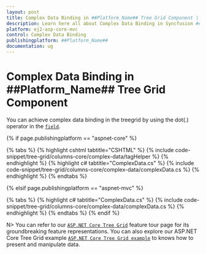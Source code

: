 ```yaml
---
layout: post
title: Complex Data Binding in ##Platform_Name## Tree Grid Component | Syncfusion
description: Learn here all about Complex Data Binding in Syncfusion ##Platform_Name## Tree Grid component of Syncfusion Essential JS 2 and more.
platform: ej2-asp-core-mvc
control: Complex Data Binding
publishingplatform: ##Platform_Name##
documentation: ug
---
```


# Complex Data Binding in ##Platform_Name## Tree Grid Component

You can achieve complex data binding in the treegrid by using the dot(.) operator in the [`field`](https://help.syncfusion.com/cr/cref_files/aspnetcore-js2/Syncfusion.EJ2~Syncfusion.EJ2.TreeGrid.TreeGridColumn~Field.html).

{% if page.publishingplatform == "aspnet-core" %}

{% tabs %}
{% highlight cshtml tabtitle="CSHTML" %}
{% include code-snippet/tree-grid/columns-core/complex-data/tagHelper %}
{% endhighlight %}
{% highlight c# tabtitle="ComplexData.cs" %}
{% include code-snippet/tree-grid/columns-core/complex-data/complexData.cs %}
{% endhighlight %}
{% endtabs %}

{% elsif page.publishingplatform == "aspnet-mvc" %}

{% tabs %}
{% highlight c# tabtitle="ComplexData.cs" %}
{% include code-snippet/tree-grid/columns-core/complex-data/complexData.cs %}
{% endhighlight %}
{% endtabs %}
{% endif %}



N> You can refer to our  [`ASP.NET Core Tree Grid`](https://www.syncfusion.com/aspnet-core-ui-controls/tree-grid) feature tour page for its groundbreaking feature representations. You can also explore our ASP.NET Core Tree Grid example [`ASP.NET Core Tree Grid example`](https://ej2.syncfusion.com/aspnetcore/TreeGrid/Overview#/material) to knows how to present and manipulate data.